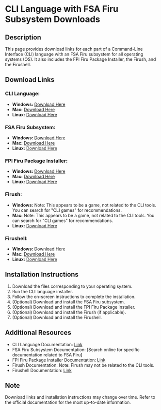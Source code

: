 # CLI Language with FSA Firu Subsystem Downloads

## Description

This page provides download links for each part of a Command-Line Interface (CLI) language with an FSA Firu subsystem for all operating systems (OS). It also includes the FPI Firu Package Installer, the Firush, and the Firushell.

## Download Links

### CLI Language:

- **Windows:** [Download Here](https://sourceforge.net/projects/aroyer-cli/)
- **Mac:** [Download Here](https://docs.aws.amazon.com/cli/v1/userguide/install-macos.html)
- **Linux:** [Download Here](https://sourceforge.net/projects/aroyer-cli/)

### FSA Firu Subsystem:

- **Windows:** [Download Here](https://m.youtube.com/watch?v=wJOGNakQvRs)
- **Mac:** [Download Here](https://apps.apple.com/us/app/fsafeds/id1132751625)
- **Linux:** [Download Here](https://ereuse-org.gitbook.io/faq/where-can-i-download-linux-to-install-fsa)

### FPI Firu Package Installer:

- **Windows:** [Download Here](https://windows-post-install.uptodown.com/windows/descargar)
- **Mac:** [Download Here](https://nasa.github.io/fprime/INSTALL.html)
- **Linux:** [Download Here](https://pkgs.org/)

### Firush:

- **Windows:** Note: This appears to be a game, not related to the CLI tools. You can search for "CLI games" for recommendations.
- **Mac:** Note: This appears to be a game, not related to the CLI tools. You can search for "CLI games" for recommendations.
- **Linux:** [Download Here](https://www.gnu.org.ua/software/rush/download.html)

### Firushell:

- **Windows:** [Download Here](https://www.youtube.com/watch?v=lOeQUwdAjE0)
- **Mac:** [Download Here](https://www.youtube.com/watch?v=lOeQUwdAjE0)
- **Linux:** [Download Here](https://gdevelop.io/download/linux)

## Installation Instructions

1. Download the files corresponding to your operating system.
2. Run the CLI language installer.
3. Follow the on-screen instructions to complete the installation.
4. (Optional) Download and install the FSA Firu subsystem.
5. (Optional) Download and install the FPI Firu Package Installer.
6. (Optional) Download and install the Firush (if applicable).
7. (Optional) Download and install the Firushell.

## Additional Resources

- CLI Language Documentation: [Link](https://docs.aws.amazon.com/cli/)
- FSA Firu Subsystem Documentation: [Search online for specific documentation related to FSA Firu]
- FPI Firu Package Installer Documentation: [Link](https://www.solvusoft.com/en/file-extensions/file-extension-fpi/)
- Firush Documentation: Note: Firush may not be related to the CLI tools.
- Firushell Documentation: [Link](https://www.youtube.com/watch?v=lOeQUwdAjE0)

## Note

Download links and installation instructions may change over time. Refer to the official documentation for the most up-to-date information.
